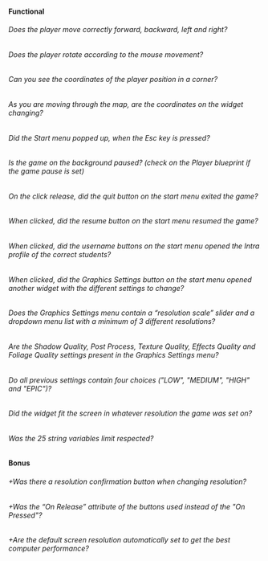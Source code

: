 #### Functional

###### Does the player move correctly forward, backward, left and right?

###### Does the player rotate according to the mouse movement?

###### Can you see the coordinates of the player position in a corner?

###### As you are moving through the map, are the coordinates on the widget changing?

###### Did the Start menu popped up, when the Esc key is pressed?

###### Is the game on the background paused? (check on the Player blueprint if the game pause is set)

###### On the click release, did the quit button on the start menu exited the game?

###### When clicked, did the resume button on the start menu resumed the game?

###### When clicked, did the username buttons on the start menu opened the Intra profile of the correct students?

###### When clicked, did the Graphics Settings button on the start menu opened another widget with the different settings to change?

###### Does the Graphics Settings menu contain a “resolution scale” slider and a dropdown menu list with a minimum of 3 different resolutions?

###### Are the Shadow Quality, Post Process, Texture Quality, Effects Quality and Foliage Quality settings present in the Graphics Settings menu?

###### Do all previous settings contain four choices ("LOW", "MEDIUM", "HIGH" and "EPIC")?

###### Did the widget fit the screen in whatever resolution the game was set on?

###### Was the 25 string variables limit respected?

#### Bonus

###### +Was there a resolution confirmation button when changing resolution?

###### +Was the “On Release” attribute of the buttons used instead of the "On Pressed"?

###### +Are the default screen resolution automatically set to get the best computer performance?
